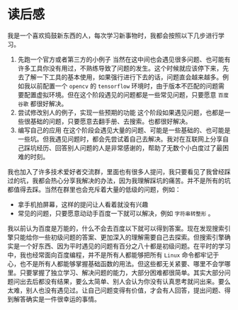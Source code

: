 # 读后感
我是一个喜欢捣鼓新东西的人，每次学习新事物时，我都会按照以下几步进行学习。
1. 先跑一个官方或者第三方的小例子
当然在这中间也会遇见很多问题、也可能有许多工具你没有用过，不熟练导致了问题的发生。这个时候就应该停下来，先去了解一下工具的基本使用，如果强行进行下去的话，问题直会越来越多。例如我以前配置一个 `opencv` 的 `tensorflow` 环境时，由于版本不匹配的问题需要配置虚拟环境。但在这个阶段遇见的问题都是一些常见问题，只要愿意 `百度` `谷歌` 都很好解决。
2. 尝试修改别人的例子，实现一些预期的功能
这个阶段如果遇见问题，也都是一些很基础的问题，只要愿意去翻手册、去搜索。也都很好解决。
3. 编写自己的应用
在这个阶段会遇见大量的问题、可能是一些基础的、也可能是一些坑。但我遇见问题时，都会先尝试着自己去解决。我对在互联网上分享自己踩坑经历、回答别人问题的人是非常感谢的，帮助了无数个小白度过了最困难的时刻。

我也加入了许多技术爱好者交流群，里面也有很多人提问，我只要看见了我曾经踩过的坑，我都会热心分享我解决的办法，因为我理解踩坑的痛苦。并不是所有的坑都值得去踩。当然在群里也会充斥着大量的低级的问题，例如：
+ 拿手机拍屏幕，这样的提问让人看着就没有兴趣
+ 常见的问题，只要愿意动动手百度一下就可以解决，例如 `字符串转整形` 。

我以前认为百度是万能的，什么不会去百度以下就可以得到答案。现在发现搜索引擎只能给你一些初级问题的答案、更加深入的理解需要自己去探索。但搜索引擎确实是一个好东西、因为平时遇见的问题有百分之八十都是初级问题。在平时的学习中，我也经常面向百度编程，并不是所有人都能够把所有 `Linux` 命令都牢记于心，也不是所有人都能够掌握基础函数的用法。但这些都无关紧要、哪里不会学哪里。只要掌握了独立学习、解决问题的能力，大部分困难都很简单。其实大部分问题问出去后都没有结果，要么太简单、别人会认为你没有认真思考就问出来。要么太难，别人也没有遇见过。让自己问题变得有价值，才会有人回答，提出问题、得到解答确实是一件很幸运的事情。